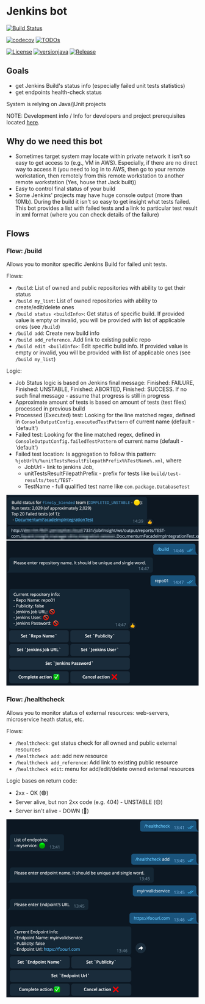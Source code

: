 # Jenkins bot

[![Build Status](https://github.com/davydov-vyacheslav/jenkinsbot/actions/workflows/build.yml/badge.svg)](https://github.com/davydov-vyacheslav/jenkinsbot/actions)

[![codecov](https://codecov.io/gh/davydov-vyacheslav/jenkinsbot/branch/master/graph/badge.svg?token=Ntc7Kn0qXz)](https://codecov.io/gh/davydov-vyacheslav/jenkinsbot)
[![TODOs](https://badgen.net/https/api.tickgit.com/badgen/github.com/davydov-vyacheslav/jenkinsbot/master)](https://www.tickgit.com/browse?repo=github.com/davydov-vyacheslav/jenkinsbot&branch=master)

[![License](https://img.shields.io/badge/License-MIT-blue.svg)](https://opensource.org/licenses/MIT)
[![versionjava](https://img.shields.io/badge/jdk-8-brightgreen.svg?logo=java)](https://www.oracle.com/technetwork/java/javase/downloads/index.html)
[![Release](https://img.shields.io/github/v/release/davydov-vyacheslav/jenkinsbot.svg)](https://github.com/davydov-vyacheslav/jenkinsbot/releases/latest)

## Goals
- get Jenkins Build's status info (especially failed unit tests statistics)
- get endpoints health-check status

System is relying on Java/jUnit projects

NOTE: Development info / Info for developers and project prerequisites located [here](./Developers.info.md).

## Why do we need this bot
- Sometimes target system may locate within private network it isn't so easy to get access to (e.g., VM in AWS). Especially,
if there are no direct way to access it (you need to log in to AWS, then go to your remote workstation, then remotely from 
this remote workstation to another remote workstation (Yes, house that Jack built))
- Easy to control final status of your build
- Some Jenkins' projects may have huge console output (more than 10Mb). During the build it isn't so easy to get insight
what tests failed. This bot provides a list with failed tests and a link to particular test result in xml format
(where you can check details of the failure)

## Flows 
### Flow: /build

Allows you to monitor specific Jenkins Build for failed unit tests. 

Flows:
* `/build`: List of owned and public repositories with ability to get their status
* `/build my_list`: List of owned repositories with ability to create/edit/delete ones
* `/build status <buildInfo>`: Get status of specific build. If provided value is empty or invalid, you will be provided with
list of applicable ones (see `/build`)
* `/build add`: Create new build info
* `/build add_reference`. Add link to existing public repo
* `/build edit <buildInfo>`: Edit specific build info. If provided value is empty or invalid, you will be provided with 
list of applicable ones (see `/build my_list`)

Logic:
- Job Status logic is based on Jenkins final message: Finished: FAILURE, Finished: UNSTABLE, Finished: ABORTED, Finished: SUCCESS.
If no such final message - assume that progress is still in progress
- Approximate amount of tests is based on amount of tests (test files) processed in previous build
- Processed (Executed) test: Looking for the line matched regex, defined in `ConsoleOutputConfig.executedTestPattern` of current name (default - 'default') 
- Failed test: Looking for the line matched regex, defined in `ConsoleOutputConfig.failedTestPattern` of current name (default - 'default')
- Failed test location: Is aggregation to follow this pattern: `%jobUrl%/%unitTestsResultFilepathPrefix%%TestName%.xml`, where 
  - JobUrl - link to jenkins Job, 
  - unitTestsResultFilepathPrefix - prefix for tests like `build/test-results/test/TEST-`
  - TestName - full qualified test name like `com.package.DatabaseTest`

![Build Status](./doc/assets/build_status.png)
![Build Add](./doc/assets/build_add.png)


### Flow: /healthcheck

Allows you to monitor status of external resources: web-servers, microservice heath status, etc.

Flows:
* `/healthcheck`: get status check for all owned and public external resources
* `/healthcheck add`: add new resource
* `/healthcheck add_reference`: Add link to existing public resource
* `/healthcheck edit`: menu for add/edit/delete owned external resources

Logic bases on return code: 
* 2xx - OK (🟢)
* Server alive, but non 2xx code (e.g. 404) - UNSTABLE (🟡)
* Server isn't alive - DOWN (🔴)

![HealthCheck](./doc/assets/healthcheck.png)
